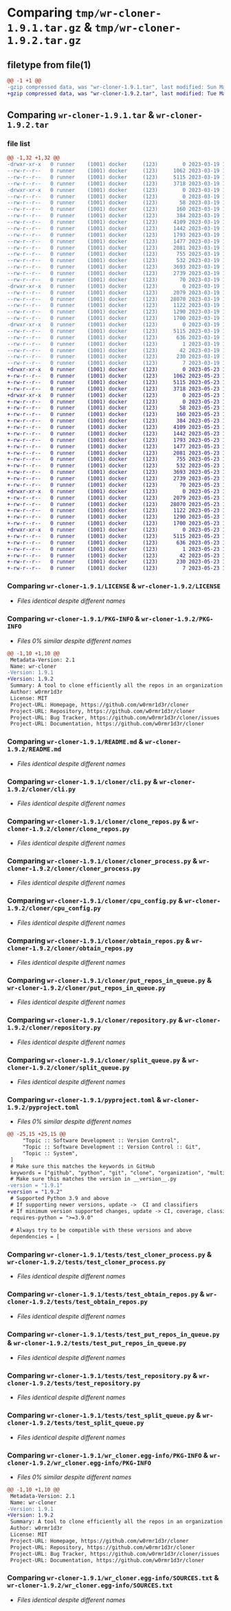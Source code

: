 # Comparing `tmp/wr-cloner-1.9.1.tar.gz` & `tmp/wr-cloner-1.9.2.tar.gz`

## filetype from file(1)

```diff
@@ -1 +1 @@
-gzip compressed data, was "wr-cloner-1.9.1.tar", last modified: Sun Mar 19 14:53:58 2023, max compression
+gzip compressed data, was "wr-cloner-1.9.2.tar", last modified: Tue May 23 15:25:57 2023, max compression
```

## Comparing `wr-cloner-1.9.1.tar` & `wr-cloner-1.9.2.tar`

### file list

```diff
@@ -1,32 +1,32 @@
-drwxr-xr-x   0 runner    (1001) docker     (123)        0 2023-03-19 14:53:58.404681 wr-cloner-1.9.1/
--rw-r--r--   0 runner    (1001) docker     (123)     1062 2023-03-19 14:53:47.000000 wr-cloner-1.9.1/LICENSE
--rw-r--r--   0 runner    (1001) docker     (123)     5115 2023-03-19 14:53:58.404681 wr-cloner-1.9.1/PKG-INFO
--rw-r--r--   0 runner    (1001) docker     (123)     3718 2023-03-19 14:53:47.000000 wr-cloner-1.9.1/README.md
-drwxr-xr-x   0 runner    (1001) docker     (123)        0 2023-03-19 14:53:58.404681 wr-cloner-1.9.1/cloner/
--rw-r--r--   0 runner    (1001) docker     (123)        0 2023-03-19 14:53:47.000000 wr-cloner-1.9.1/cloner/__init__.py
--rw-r--r--   0 runner    (1001) docker     (123)       58 2023-03-19 14:53:47.000000 wr-cloner-1.9.1/cloner/__main__.py
--rw-r--r--   0 runner    (1001) docker     (123)      160 2023-03-19 14:53:47.000000 wr-cloner-1.9.1/cloner/__version__.py
--rw-r--r--   0 runner    (1001) docker     (123)      384 2023-03-19 14:53:47.000000 wr-cloner-1.9.1/cloner/banner.py
--rw-r--r--   0 runner    (1001) docker     (123)     4109 2023-03-19 14:53:47.000000 wr-cloner-1.9.1/cloner/cli.py
--rw-r--r--   0 runner    (1001) docker     (123)     1442 2023-03-19 14:53:47.000000 wr-cloner-1.9.1/cloner/clone_repos.py
--rw-r--r--   0 runner    (1001) docker     (123)     1793 2023-03-19 14:53:47.000000 wr-cloner-1.9.1/cloner/cloner_process.py
--rw-r--r--   0 runner    (1001) docker     (123)     1477 2023-03-19 14:53:47.000000 wr-cloner-1.9.1/cloner/cpu_config.py
--rw-r--r--   0 runner    (1001) docker     (123)     2081 2023-03-19 14:53:47.000000 wr-cloner-1.9.1/cloner/obtain_repos.py
--rw-r--r--   0 runner    (1001) docker     (123)      755 2023-03-19 14:53:47.000000 wr-cloner-1.9.1/cloner/put_repos_in_queue.py
--rw-r--r--   0 runner    (1001) docker     (123)      532 2023-03-19 14:53:47.000000 wr-cloner-1.9.1/cloner/repository.py
--rw-r--r--   0 runner    (1001) docker     (123)     3693 2023-03-19 14:53:47.000000 wr-cloner-1.9.1/cloner/split_queue.py
--rw-r--r--   0 runner    (1001) docker     (123)     2739 2023-03-19 14:53:47.000000 wr-cloner-1.9.1/pyproject.toml
--rw-r--r--   0 runner    (1001) docker     (123)       70 2023-03-19 14:53:58.404681 wr-cloner-1.9.1/setup.cfg
-drwxr-xr-x   0 runner    (1001) docker     (123)        0 2023-03-19 14:53:58.404681 wr-cloner-1.9.1/tests/
--rw-r--r--   0 runner    (1001) docker     (123)     2079 2023-03-19 14:53:47.000000 wr-cloner-1.9.1/tests/test_cloner_process.py
--rw-r--r--   0 runner    (1001) docker     (123)    28070 2023-03-19 14:53:47.000000 wr-cloner-1.9.1/tests/test_obtain_repos.py
--rw-r--r--   0 runner    (1001) docker     (123)     1122 2023-03-19 14:53:47.000000 wr-cloner-1.9.1/tests/test_put_repos_in_queue.py
--rw-r--r--   0 runner    (1001) docker     (123)     1290 2023-03-19 14:53:47.000000 wr-cloner-1.9.1/tests/test_repository.py
--rw-r--r--   0 runner    (1001) docker     (123)     1700 2023-03-19 14:53:47.000000 wr-cloner-1.9.1/tests/test_split_queue.py
-drwxr-xr-x   0 runner    (1001) docker     (123)        0 2023-03-19 14:53:58.404681 wr-cloner-1.9.1/wr_cloner.egg-info/
--rw-r--r--   0 runner    (1001) docker     (123)     5115 2023-03-19 14:53:58.000000 wr-cloner-1.9.1/wr_cloner.egg-info/PKG-INFO
--rw-r--r--   0 runner    (1001) docker     (123)      636 2023-03-19 14:53:58.000000 wr-cloner-1.9.1/wr_cloner.egg-info/SOURCES.txt
--rw-r--r--   0 runner    (1001) docker     (123)        1 2023-03-19 14:53:58.000000 wr-cloner-1.9.1/wr_cloner.egg-info/dependency_links.txt
--rw-r--r--   0 runner    (1001) docker     (123)       42 2023-03-19 14:53:58.000000 wr-cloner-1.9.1/wr_cloner.egg-info/entry_points.txt
--rw-r--r--   0 runner    (1001) docker     (123)      230 2023-03-19 14:53:58.000000 wr-cloner-1.9.1/wr_cloner.egg-info/requires.txt
--rw-r--r--   0 runner    (1001) docker     (123)        7 2023-03-19 14:53:58.000000 wr-cloner-1.9.1/wr_cloner.egg-info/top_level.txt
+drwxr-xr-x   0 runner    (1001) docker     (123)        0 2023-05-23 15:25:57.786708 wr-cloner-1.9.2/
+-rw-r--r--   0 runner    (1001) docker     (123)     1062 2023-05-23 15:25:45.000000 wr-cloner-1.9.2/LICENSE
+-rw-r--r--   0 runner    (1001) docker     (123)     5115 2023-05-23 15:25:57.786708 wr-cloner-1.9.2/PKG-INFO
+-rw-r--r--   0 runner    (1001) docker     (123)     3718 2023-05-23 15:25:45.000000 wr-cloner-1.9.2/README.md
+drwxr-xr-x   0 runner    (1001) docker     (123)        0 2023-05-23 15:25:57.782708 wr-cloner-1.9.2/cloner/
+-rw-r--r--   0 runner    (1001) docker     (123)        0 2023-05-23 15:25:45.000000 wr-cloner-1.9.2/cloner/__init__.py
+-rw-r--r--   0 runner    (1001) docker     (123)       58 2023-05-23 15:25:45.000000 wr-cloner-1.9.2/cloner/__main__.py
+-rw-r--r--   0 runner    (1001) docker     (123)      160 2023-05-23 15:25:45.000000 wr-cloner-1.9.2/cloner/__version__.py
+-rw-r--r--   0 runner    (1001) docker     (123)      384 2023-05-23 15:25:45.000000 wr-cloner-1.9.2/cloner/banner.py
+-rw-r--r--   0 runner    (1001) docker     (123)     4109 2023-05-23 15:25:45.000000 wr-cloner-1.9.2/cloner/cli.py
+-rw-r--r--   0 runner    (1001) docker     (123)     1442 2023-05-23 15:25:45.000000 wr-cloner-1.9.2/cloner/clone_repos.py
+-rw-r--r--   0 runner    (1001) docker     (123)     1793 2023-05-23 15:25:45.000000 wr-cloner-1.9.2/cloner/cloner_process.py
+-rw-r--r--   0 runner    (1001) docker     (123)     1477 2023-05-23 15:25:45.000000 wr-cloner-1.9.2/cloner/cpu_config.py
+-rw-r--r--   0 runner    (1001) docker     (123)     2081 2023-05-23 15:25:45.000000 wr-cloner-1.9.2/cloner/obtain_repos.py
+-rw-r--r--   0 runner    (1001) docker     (123)      755 2023-05-23 15:25:45.000000 wr-cloner-1.9.2/cloner/put_repos_in_queue.py
+-rw-r--r--   0 runner    (1001) docker     (123)      532 2023-05-23 15:25:45.000000 wr-cloner-1.9.2/cloner/repository.py
+-rw-r--r--   0 runner    (1001) docker     (123)     3693 2023-05-23 15:25:45.000000 wr-cloner-1.9.2/cloner/split_queue.py
+-rw-r--r--   0 runner    (1001) docker     (123)     2739 2023-05-23 15:25:45.000000 wr-cloner-1.9.2/pyproject.toml
+-rw-r--r--   0 runner    (1001) docker     (123)       70 2023-05-23 15:25:57.786708 wr-cloner-1.9.2/setup.cfg
+drwxr-xr-x   0 runner    (1001) docker     (123)        0 2023-05-23 15:25:57.786708 wr-cloner-1.9.2/tests/
+-rw-r--r--   0 runner    (1001) docker     (123)     2079 2023-05-23 15:25:45.000000 wr-cloner-1.9.2/tests/test_cloner_process.py
+-rw-r--r--   0 runner    (1001) docker     (123)    28070 2023-05-23 15:25:45.000000 wr-cloner-1.9.2/tests/test_obtain_repos.py
+-rw-r--r--   0 runner    (1001) docker     (123)     1122 2023-05-23 15:25:45.000000 wr-cloner-1.9.2/tests/test_put_repos_in_queue.py
+-rw-r--r--   0 runner    (1001) docker     (123)     1290 2023-05-23 15:25:45.000000 wr-cloner-1.9.2/tests/test_repository.py
+-rw-r--r--   0 runner    (1001) docker     (123)     1700 2023-05-23 15:25:45.000000 wr-cloner-1.9.2/tests/test_split_queue.py
+drwxr-xr-x   0 runner    (1001) docker     (123)        0 2023-05-23 15:25:57.786708 wr-cloner-1.9.2/wr_cloner.egg-info/
+-rw-r--r--   0 runner    (1001) docker     (123)     5115 2023-05-23 15:25:57.000000 wr-cloner-1.9.2/wr_cloner.egg-info/PKG-INFO
+-rw-r--r--   0 runner    (1001) docker     (123)      636 2023-05-23 15:25:57.000000 wr-cloner-1.9.2/wr_cloner.egg-info/SOURCES.txt
+-rw-r--r--   0 runner    (1001) docker     (123)        1 2023-05-23 15:25:57.000000 wr-cloner-1.9.2/wr_cloner.egg-info/dependency_links.txt
+-rw-r--r--   0 runner    (1001) docker     (123)       42 2023-05-23 15:25:57.000000 wr-cloner-1.9.2/wr_cloner.egg-info/entry_points.txt
+-rw-r--r--   0 runner    (1001) docker     (123)      230 2023-05-23 15:25:57.000000 wr-cloner-1.9.2/wr_cloner.egg-info/requires.txt
+-rw-r--r--   0 runner    (1001) docker     (123)        7 2023-05-23 15:25:57.000000 wr-cloner-1.9.2/wr_cloner.egg-info/top_level.txt
```

### Comparing `wr-cloner-1.9.1/LICENSE` & `wr-cloner-1.9.2/LICENSE`

 * *Files identical despite different names*

### Comparing `wr-cloner-1.9.1/PKG-INFO` & `wr-cloner-1.9.2/PKG-INFO`

 * *Files 0% similar despite different names*

```diff
@@ -1,10 +1,10 @@
 Metadata-Version: 2.1
 Name: wr-cloner
-Version: 1.9.1
+Version: 1.9.2
 Summary: A tool to clone efficiently all the repos in an organization
 Author: w0rmr1d3r
 License: MIT
 Project-URL: Homepage, https://github.com/w0rmr1d3r/cloner
 Project-URL: Repository, https://github.com/w0rmr1d3r/cloner
 Project-URL: Bug Tracker, https://github.com/w0rmr1d3r/cloner/issues
 Project-URL: Documentation, https://github.com/w0rmr1d3r/cloner
```

### Comparing `wr-cloner-1.9.1/README.md` & `wr-cloner-1.9.2/README.md`

 * *Files identical despite different names*

### Comparing `wr-cloner-1.9.1/cloner/cli.py` & `wr-cloner-1.9.2/cloner/cli.py`

 * *Files identical despite different names*

### Comparing `wr-cloner-1.9.1/cloner/clone_repos.py` & `wr-cloner-1.9.2/cloner/clone_repos.py`

 * *Files identical despite different names*

### Comparing `wr-cloner-1.9.1/cloner/cloner_process.py` & `wr-cloner-1.9.2/cloner/cloner_process.py`

 * *Files identical despite different names*

### Comparing `wr-cloner-1.9.1/cloner/cpu_config.py` & `wr-cloner-1.9.2/cloner/cpu_config.py`

 * *Files identical despite different names*

### Comparing `wr-cloner-1.9.1/cloner/obtain_repos.py` & `wr-cloner-1.9.2/cloner/obtain_repos.py`

 * *Files identical despite different names*

### Comparing `wr-cloner-1.9.1/cloner/put_repos_in_queue.py` & `wr-cloner-1.9.2/cloner/put_repos_in_queue.py`

 * *Files identical despite different names*

### Comparing `wr-cloner-1.9.1/cloner/repository.py` & `wr-cloner-1.9.2/cloner/repository.py`

 * *Files identical despite different names*

### Comparing `wr-cloner-1.9.1/cloner/split_queue.py` & `wr-cloner-1.9.2/cloner/split_queue.py`

 * *Files identical despite different names*

### Comparing `wr-cloner-1.9.1/pyproject.toml` & `wr-cloner-1.9.2/pyproject.toml`

 * *Files 0% similar despite different names*

```diff
@@ -25,15 +25,15 @@
     "Topic :: Software Development :: Version Control",
     "Topic :: Software Development :: Version Control :: Git",
     "Topic :: System",
 ]
 # Make sure this matches the keywords in GitHub
 keywords = ["github", "python", "git", "clone", "organization", "multiprocessing", "multithreading", "python3"]
 # Make sure this matches the version in __version__.py
-version = "1.9.1"
+version = "1.9.2"
 # Supported Python 3.9 and above
 # If supporting newer versions, update ->  CI and classifiers
 # If minimum version supported changes, update -> CI, coverage, classifiers, pylint, release, contributing.
 requires-python = ">=3.9.0"
 
 # Always try to be compatible with these versions and above
 dependencies = [
```

### Comparing `wr-cloner-1.9.1/tests/test_cloner_process.py` & `wr-cloner-1.9.2/tests/test_cloner_process.py`

 * *Files identical despite different names*

### Comparing `wr-cloner-1.9.1/tests/test_obtain_repos.py` & `wr-cloner-1.9.2/tests/test_obtain_repos.py`

 * *Files identical despite different names*

### Comparing `wr-cloner-1.9.1/tests/test_put_repos_in_queue.py` & `wr-cloner-1.9.2/tests/test_put_repos_in_queue.py`

 * *Files identical despite different names*

### Comparing `wr-cloner-1.9.1/tests/test_repository.py` & `wr-cloner-1.9.2/tests/test_repository.py`

 * *Files identical despite different names*

### Comparing `wr-cloner-1.9.1/tests/test_split_queue.py` & `wr-cloner-1.9.2/tests/test_split_queue.py`

 * *Files identical despite different names*

### Comparing `wr-cloner-1.9.1/wr_cloner.egg-info/PKG-INFO` & `wr-cloner-1.9.2/wr_cloner.egg-info/PKG-INFO`

 * *Files 0% similar despite different names*

```diff
@@ -1,10 +1,10 @@
 Metadata-Version: 2.1
 Name: wr-cloner
-Version: 1.9.1
+Version: 1.9.2
 Summary: A tool to clone efficiently all the repos in an organization
 Author: w0rmr1d3r
 License: MIT
 Project-URL: Homepage, https://github.com/w0rmr1d3r/cloner
 Project-URL: Repository, https://github.com/w0rmr1d3r/cloner
 Project-URL: Bug Tracker, https://github.com/w0rmr1d3r/cloner/issues
 Project-URL: Documentation, https://github.com/w0rmr1d3r/cloner
```

### Comparing `wr-cloner-1.9.1/wr_cloner.egg-info/SOURCES.txt` & `wr-cloner-1.9.2/wr_cloner.egg-info/SOURCES.txt`

 * *Files identical despite different names*


